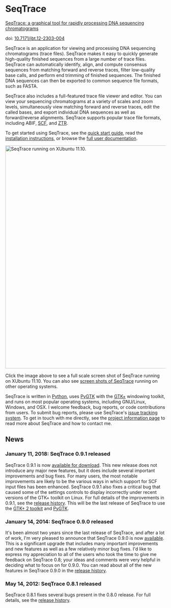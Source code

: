 # SeqTrace

[SeqTrace: a graphical tool for rapidly processing DNA sequencing chromatograms](https://www.ncbi.nlm.nih.gov/pmc/articles/PMC3413935/)

doi: [10.7171/jbt.12-2303-004](https://doi.org/10.7171%2Fjbt.12-2303-004)

SeqTrace is an application for viewing and processing DNA sequencing chromatograms (trace files). SeqTrace makes it easy to quickly generate high-quality finished sequences from a large number of trace files. SeqTrace can automatically identify, align, and compute consensus sequences from matching forward and reverse traces, filter low-quality base calls, and perform end trimming of finished sequences. The finished DNA sequences can then be exported to common sequence file formats, such as FASTA.

SeqTrace also includes a full-featured trace file viewer and editor. You can view your sequencing chromatograms at a variety of scales and zoom levels, simultaneously view matching forward and reverse traces, edit the called bases, and export individual DNA sequences as well as forward/reverse alignments. SeqTrace supports popular trace file formats, including ABIF, [SCF](http://staden.sourceforge.net/manual/formats_unix_2.html), and [ZTR](http://staden.sourceforge.net/manual/formats_unix_12.html).

To get started using SeqTrace, see the [quick start guide](https://github.com/stuckyb/seqtrace/wiki/Quick-Start-Guide), read the [installation instructions](https://github.com/stuckyb/seqtrace/wiki/Installation), or browse the [full user documentation](https://github.com/stuckyb/seqtrace/wiki/Home).

<a href="https://github.com/stuckyb/seqtrace/wiki/images/screenshot-xubuntu.png"><img alt="SeqTrace running on XUbuntu 11.10." src="https://github.com/stuckyb/seqtrace/wiki/images/screenshot-xubuntu.png" width=700 /></a>

Click the image above to see a full scale screen shot of SeqTrace running on XUbuntu 11.10. You can also see [screen shots of SeqTrace](https://github.com/stuckyb/seqtrace/wiki/Screenshots) running on other operating systems.

SeqTrace is written in [Python](http://www.python.org/), uses [PyGTK](http://www.pygtk.org/) with the [GTK+](http://www.gtk.org/) windowing toolkit, and runs on most popular operating systems, including GNU/Linux, Windows, and OSX. I welcome feedback, bug reports, or code contributions from users. To submit bug reports, please use SeqTrace's [issue tracking system](https://github.com/stuckyb/seqtrace/issues). To get in touch with me directly, see the [project information page](https://github.com/stuckyb/seqtrace/wiki/About) to read more about SeqTrace and how to contact me.

## News

### January 11, 2018: SeqTrace 0.9.1 released

SeqTrace 0.9.1 is now [available for download](http://code.google.com/p/seqtrace/downloads/list).  This new release does not introduce any major new features, but it does include several important improvements and bug fixes.  For many users, the most notable improvements are likely to be the various ways in which support for SCF input files has been enhanced.  SeqTrace 0.9.1 also fixes a critical bug that caused some of the settings controls to display incorrectly under recent versions of the GTK+ toolkit on Linux.  For full details of the improvements in 0.9.1, see the [release history](https://github.com/stuckyb/seqtrace/wiki/Release-History).  This will be the last release of SeqTrace to use the [GTK+ 2 toolkit](https://developer.gnome.org/gtk2/) and [PyGTK](http://www.pygtk.org/).

### January 14, 2014: SeqTrace 0.9.0 released

It's been almost two years since the last release of SeqTrace, and after a lot of work, I'm very pleased to announce that SeqTrace 0.9.0 is now [available](http://code.google.com/p/seqtrace/downloads/list). This is a significant upgrade that includes many important improvements and new features as well as a few relatively minor bug fixes. I'd like to express my appreciation to all of the users who took the time to give me feedback on SeqTrace 0.8; your ideas and comments were very helpful in deciding what to focus on for 0.9.0. You can read about all of the new features in SeqTrace 0.9.0 in the [release history](https://github.com/stuckyb/seqtrace/wiki/Release-History).

### May 14, 2012: SeqTrace 0.8.1 released

SeqTrace 0.8.1 fixes several bugs present in the 0.8.0 release. For full details, see the [release history](https://github.com/stuckyb/seqtrace/wiki/Release-History).


